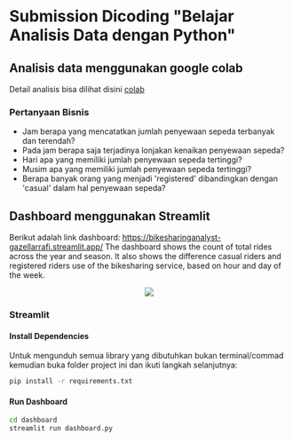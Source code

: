# Submission Dicoding "Belajar Analisis Data dengan Python"

## Analisis data menggunakan google colab

Detail analisis bisa dilihat disini [colab](https://github.com/GazellArrafi/BikeSharingAnalyst/blob/main/Proyek_Analisis_Data.ipynb)

### Pertanyaan Bisnis
- Jam berapa yang mencatatkan jumlah penyewaan sepeda terbanyak dan terendah?
- Pada jam berapa saja terjadinya lonjakan kenaikan penyewaan sepeda?
- Hari apa yang memiliki jumlah penyewaan sepeda tertinggi?
- Musim apa yang memiliki jumlah penyewaan sepeda tertinggi?
- Berapa banyak orang yang menjadi 'registered' dibandingkan dengan 'casual' dalam hal penyewaan sepeda?

## Dashboard menggunakan Streamlit

Berikut adalah link dashboard: 
https://bikesharinganalyst-gazellarrafi.streamlit.app/
The dashboard shows the count of total rides across the year and season. It also shows the difference casual riders and registered riders use of the bikesharing service, based on hour and day of the week.

<p align="center">
  <img src="/" />

### Streamlit
#### Install Dependencies

Untuk mengunduh semua library yang dibutuhkan bukan terminal/commad kemudian buka folder project ini dan ikuti langkah selanjutnya:

```bash
pip install -r requirements.txt
```

#### Run Dashboard
```bash
cd dashboard
streamlit run dashboard.py
```
